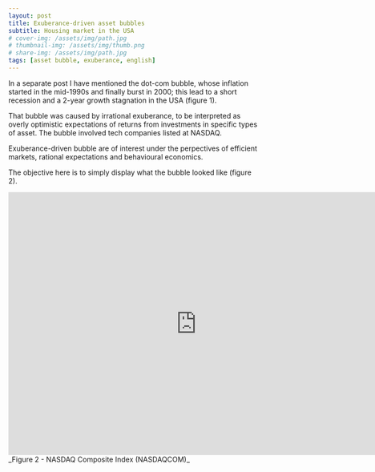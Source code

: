 ```yaml
---
layout: post
title: Exuberance-driven asset bubbles 
subtitle: Housing market in the USA
# cover-img: /assets/img/path.jpg
# thumbnail-img: /assets/img/thumb.png
# share-img: /assets/img/path.jpg
tags: [asset bubble, exuberance, english]
---
```


In a separate post I have mentioned the dot-com bubble, whose inflation started in the mid-1990s and finally burst in 2000; this lead to a short recession and a 2-year growth stagnation in the USA (figure 1).

That bubble was caused by irrational exuberance, to be interpreted as overly optimistic expectations of returns from investments in specific types of asset. The bubble involved tech companies listed at NASDAQ.

Exuberance-driven bubble are of interest under the perpectives of efficient markets, rational expectations and behavioural economics.

The objective here is to simply display what the bubble looked like (figure 2).

<iframe src="https://fred.stlouisfed.org/graph/graph-landing.php?g=CW1H&width=750&height=475" scrolling="no" frameborder="0" style="overflow:hidden; width:750px; height:525px;" allowTransparency="true" loading="lazy"></iframe>
_Figure 2 - NASDAQ Composite Index (NASDAQCOM)_
